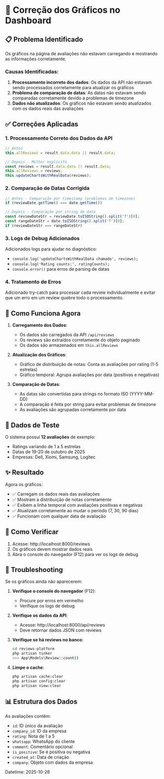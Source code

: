 # 🔧 Correção dos Gráficos no Dashboard

## 📋 Problema Identificado

Os gráficos na página de avaliações não estavam carregando e mostrando as informações corretamente.

### Causas Identificadas:

1. **Processamento incorreto dos dados**: Os dados da API não estavam sendo processados corretamente para atualizar os gráficos
2. **Problema de comparação de datas**: As datas não estavam sendo comparadas corretamente devido a problemas de timezone
3. **Dados não atualizados**: Os gráficos não estavam sendo atualizados com os dados reais das avaliações

## ✅ Correções Aplicadas

### 1. Processamento Correto dos Dados da API

```javascript
// Antes
this.allReviews = result.data.data || result.data;

// Depois - Melhor explícito
const reviews = result.data.data || result.data;
this.allReviews = reviews;
this.updateChartsWithRealData(reviews);
```

### 2. Comparação de Datas Corrigida

```javascript
// Antes - Comparação por timestamp (problemas de timezone)
if (reviewDate.getTime() === date.getTime())

// Depois - Comparação por string de data
const reviewDateStr = reviewDate.toISOString().split('T')[0];
const rangeDateStr = date.toISOString().split('T')[0];
if (reviewDateStr === rangeDateStr)
```

### 3. Logs de Debug Adicionados

Adicionados logs para ajudar no diagnóstico:
- `console.log('updateChartsWithRealData chamado', reviews);`
- `console.log('Rating counts:', ratingCounts);`
- `console.error()` para erros de parsing de datas

### 4. Tratamento de Erros

Adicionado try-catch para processar cada review individualmente e evitar que um erro em um review quebre todo o processamento.

## 🎯 Como Funciona Agora

1. **Carregamento dos Dados**:
   - Os dados são carregados da API `/api/reviews`
   - Os reviews são extraídos corretamente do objeto paginado
   - Os dados são armazenados em `this.allReviews`

2. **Atualização dos Gráficos**:
   - Gráfico de distribuição de notas: Conta as avaliações por rating (1-5 estrelas)
   - Gráfico temporal: Agrupa avaliações por data (positivas e negativas)

3. **Comparação de Datas**:
   - As datas são convertidas para strings no formato ISO (YYYY-MM-DD)
   - A comparação é feita por string para evitar problemas de timezone
   - As avaliações são agrupadas corretamente por data

## 📝 Dados de Teste

O sistema possui **12 avaliações** de exemplo:
- Ratings variando de 1 a 5 estrelas
- Datas de 19-20 de outubro de 2025
- Empresas: Dell, Xiomi, Samsung, Logitec

## ✨ Resultado

Agora os gráficos:
- ✅ Carregam os dados reais das avaliações
- ✅ Mostram a distribuição de notas corretamente
- ✅ Exibem a linha temporal com avaliações positivas e negativas
- ✅ Atualizam corretamente ao mudar o período (7, 30, 90 dias)
- ✅ Funcionam com qualquer data de avaliação

## 🚀 Como Verificar

1. Acesse: http://localhost:8000/reviews
2. Os gráficos devem mostrar dados reais
3. Abra o console do navegador (F12) para ver os logs de debug

## 🐛 Troubleshooting

Se os gráficos ainda não aparecerem:

1. **Verifique o console do navegador** (F12):
   - Procure por erros em vermelho
   - Verifique os logs de debug

2. **Verifique os dados da API**:
   - Acesse: http://localhost:8000/api/reviews
   - Deve retornar dados JSON com reviews

3. **Verifique se há reviews no banco**:
   ```bash
   cd reviews-platform
   php artisan tinker
   >>> App\Models\Review::count()
   ```

4. **Limpe o cache**:
   ```bash
   php artisan cache:clear
   php artisan config:clear
   php artisan view:clear
   ```

## 📊 Estrutura dos Dados

As avaliações contêm:
- `id`: ID único da avaliação
- `company_id`: ID da empresa
- `rating`: Nota de 1 a 5
- `whatsapp`: WhatsApp do cliente
- `comment`: Comentário opcional
- `is_positive`: Se é positiva ou negativa
- `created_at`: Data de criação
- `company`: Objeto com dados da empresa

Datetime: 2025-10-26
